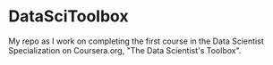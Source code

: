 # DataSciToolbox
My repo as I work on completing the first course in the Data Scientist Specialization on Coursera.org, "The Data Scientist's Toolbox".
